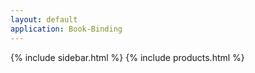 ```yaml
---
layout: default
application: Book-Binding
---
```

{% include sidebar.html %}
{% include products.html %}

